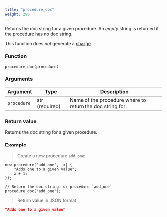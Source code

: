 ```yaml
---
title: "procedure_doc"
weight: 298
---
```


Returns the doc string for a given procedure. An *empty* string is returned if the procedure has no doc string.

This function does *not* generate a [change](../../overview/changes).

### Function

`procedure_doc(procedure)`

### Arguments

Argument | Type | Description
-------- | ---- | -----------
`procedure` | str (required) | Name of the procedure where to return the doc string for.

### Return value

Returns the doc string for a given procedure.

### Example

> Create a new procedure `add_one`:

```thingsdb,json_response
new_procedure('add_one', |x| {
    "Adds one to a given value";
    x + 1;
});

// Return the doc string for procedure `add_one`
procedure_doc('add_one');
```

> Return value in JSON format

```json
"Adds one to a given value"
```
